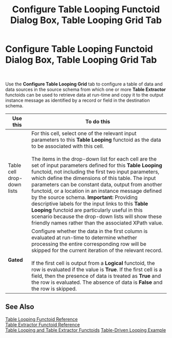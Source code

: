 ﻿---
title: Configure Table Looping Functoid Dialog Box, Table Looping Grid Tab
TOCTitle: Configure Table Looping Functoid Dialog Box, Table Looping Grid Tab
ms:assetid: 8739d80f-87c1-4854-9a95-4a383f200eba
ms:mtpsurl: https://msdn.microsoft.com/en-us/library/Aa561211(v=BTS.80)
ms:contentKeyID: 51529458
ms.date: 08/30/2017
mtps_version: v=BTS.80
f1_keywords:
- bts10.mapper.tablelooping
---

# Configure Table Looping Functoid Dialog Box, Table Looping Grid Tab

 

Use the **Configure Table Looping Grid** tab to configure a table of data and data sources in the source schema from which one or more **Table Extractor** functoids can be used to retrieve data at run-time and copy it to the output instance message as identified by a record or field in the destination schema.

<table>
<thead>
<tr class="header">
<th>Use this</th>
<th>To do this</th>
</tr>
</thead>
<tbody>
<tr class="odd">
<td>Table cell drop-down lists</td>
<td>For this cell, select one of the relevant input parameters to this <strong>Table Looping</strong> functoid as the data to be associated with this cell.<br />
<br />
The items in the drop-down list for each cell are the set of input parameters defined for this <strong>Table Looping</strong> functoid, not including the first two input parameters, which define the dimensions of this table. The input parameters can be constant data, output from another functoid, or a location in an instance message defined by the source schema. <strong>Important:</strong> Providing descriptive labels for the input links to this <strong>Table Looping</strong> functoid are particularly useful in this scenario because the drop-down lists will show these friendly names rather than the associated XPath value.</td>
</tr>
<tr class="even">
<td><strong>Gated</strong></td>
<td>Configure whether the data in the first column is evaluated at run-time to determine whether processing the entire corresponding row will be skipped for the current iteration of the relevant record.<br />
<br />
If the first cell is output from a <strong>Logical</strong> functoid, the row is evaluated if the value is <strong>True</strong>. If the first cell is a field, then the presence of data is treated as <strong>True</strong> and the row is evaluated. The absence of data is <strong>False</strong> and the row is skipped.</td>
</tr>
</tbody>
</table>


## See Also

[Table Looping Functoid Reference](table-looping-functoid-reference.md)  
[Table Extractor Functoid Reference](table-extractor-functoid-reference.md)  
[Table Looping and Table Extractor Functoids](https://msdn.microsoft.com/library/aa559310\(v=bts.80\))  
[Table-Driven Looping Example](https://msdn.microsoft.com/library/aa578676\(v=bts.80\))

